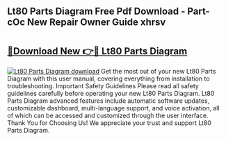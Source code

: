 ## Lt80 Parts Diagram Free Pdf Download - Part-cOc New Repair Owner Guide xhrsv

# <h2><a href="http://dfic20.blite.top/?on=Lt80+Parts+Diagram">🔗Download New 👉🔴 Lt80 Parts Diagram</a></h2>

[![Lt80 Parts Diagram download](https://i.imgur.com/lujVjoI.png)](http://dfic20.blite.top/?on=Lt80+Parts+Diagram)
Get the most out of your new Lt80 Parts Diagram with this user manual, covering everything from installation to troubleshooting. Important Safety Guidelines Please read all safety guidelines carefully before operating your new Lt80 Parts Diagram. Lt80 Parts Diagram advanced features include automatic software updates, customizable dashboard, multi-language support, and voice activation, all of which can be accessed and customized through the user interface. Thank You for Choosing Us! We appreciate your trust and support Lt80 Parts Diagram.
